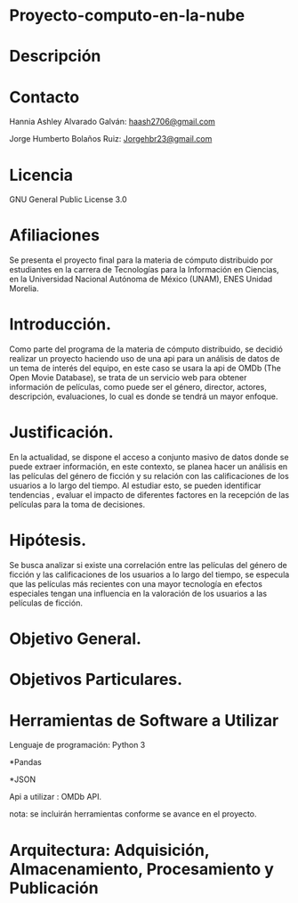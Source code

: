 # Proyecto-computo-en-la-nube

# Descripción 

# Contacto 

Hannia Ashley Alvarado Galván: haash2706@gmail.com

Jorge Humberto Bolaños Ruiz: Jorgehbr23@gmail.com

# Licencia 

 GNU General Public License 3.0
# Afiliaciones

Se presenta el proyecto final para la materia de cómputo distribuido por estudiantes en la carrera de Tecnologías para la Información en Ciencias, en la Universidad Nacional Autónoma de México (UNAM), ENES Unidad Morelia. 

# Introducción. 

Como parte del programa de la materia de cómputo distribuido, se decidió realizar un proyecto haciendo uso de una api para un análisis de datos de un tema de interés del equipo, en este caso se usara la api de OMDb (The Open Movie Database), se trata de un servicio web para obtener información de películas, como puede ser el género, director, actores, descripción, evaluaciones, lo cual es donde se tendrá un mayor enfoque.


# Justificación.

En la actualidad, se dispone el acceso a conjunto masivo de datos donde se puede extraer información, en este contexto, se planea hacer un análisis en las películas del género de ficción y su relación con las calificaciones de los usuarios a lo largo del tiempo. Al estudiar esto, se pueden identificar tendencias , evaluar el impacto de diferentes factores en la recepción de las películas para la toma de decisiones. 

# Hipótesis.

Se busca analizar si existe una correlación entre las películas del género de ficción y las calificaciones de los usuarios a lo largo del tiempo, se especula que las películas más recientes con una mayor tecnología en efectos especiales tengan una influencia en la valoración de los usuarios a las películas de ficción.

# Objetivo General.
# Objetivos Particulares.
# Herramientas de Software a Utilizar

Lenguaje de programación: Python 3

*Pandas

*JSON

Api a utilizar : OMDb API.

nota: se incluirán herramientas conforme se avance en el proyecto. 

# Arquitectura: Adquisición, Almacenamiento, Procesamiento y Publicación

